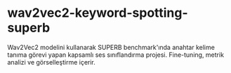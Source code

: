 # wav2vec2-keyword-spotting-superb
Wav2Vec2 modelini kullanarak SUPERB benchmark'ında anahtar kelime tanıma görevi yapan kapsamlı ses sınıflandırma projesi. Fine-tuning, metrik analizi ve görselleştirme içerir.
